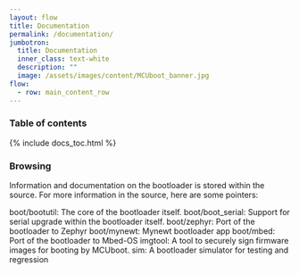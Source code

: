 ```yaml
---
layout: flow
title: Documentation
permalink: /documentation/
jumbotron:
  title: Documentation
  inner_class: text-white
  description: ""
  image: /assets/images/content/MCUboot_banner.jpg
flow:
  - row: main_content_row
---
```


### Table of contents

{% include docs_toc.html %}

### Browsing
Information and documentation on the bootloader is stored within the source. For more information 
in the source, here are some pointers:

boot/bootutil: The core of the bootloader itself.
boot/boot_serial: Support for serial upgrade within the bootloader itself.
boot/zephyr: Port of the bootloader to Zephyr
boot/mynewt: Mynewt bootloader app
boot/mbed: Port of the bootloader to Mbed-OS
imgtool: A tool to securely sign firmware images for booting by MCUboot.
sim: A bootloader simulator for testing and regression